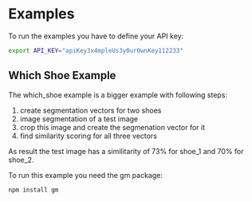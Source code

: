 # Examples

To run the examples you have to define your API key:

```sh
export API_KEY="apiKey3x4mpleUs3y0ur0wnKey112233"
```

## Which Shoe Example

The which_shoe example is a bigger example with following steps:

1. create segmentation vectors for two shoes
2. image segmentation of a test image
3. crop this image and create the segmenation vector for it
4. find similarity scoring for all three vectors

As result the test image has a similitarity of 73% for shoe_1 and 70% for shoe_2.

To run this example you need the gm package:

```sh
npm install gm
```
